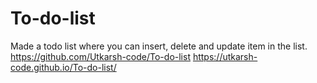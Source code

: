 # To-do-list
Made a todo list where you can insert, delete and update item in the list. 
https://github.com/Utkarsh-code/To-do-list
https://utkarsh-code.github.io/To-do-list/
